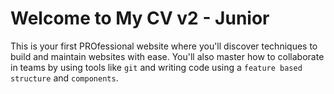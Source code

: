 # Welcome to My CV v2 - Junior

This is your first PROfessional website where you'll discover techniques to build and maintain websites with ease. You'll also master how to collaborate in teams by using tools like `git` and writing code using a `feature based structure` and `components`.

